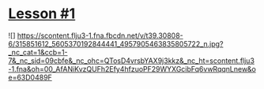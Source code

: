 # [Lesson #1](https://preinspiron.github.io/goit-markup-hw-01/)
![] https://scontent.flju3-1.fna.fbcdn.net/v/t39.30808-6/315851612_5605370192844441_4957905463835805722_n.jpg?_nc_cat=1&ccb=1-7&_nc_sid=09cbfe&_nc_ohc=QTosD4vrsbYAX9j3kkz&_nc_ht=scontent.flju3-1.fna&oh=00_AfANiKvzQUFh2Efy4hfzuoPF29WYXGcibFq6vwRqqnLnew&oe=63D0489F
